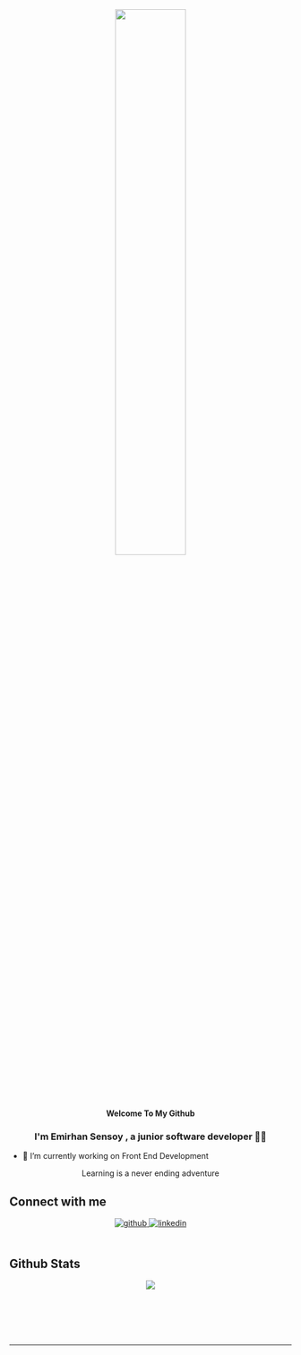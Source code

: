 <div align="center">
<img src="https://rishavanand.github.io/static/images/greetings.gif" align="center" style="width: 50%" />
</div>  
  

**<div align="center">Welcome To My Github </div>**  
  

### <div align="center">I'm Emirhan Sensoy , a junior software developer 👨‍💻 </div>  
  

- 🔭 I’m currently working on Front End Development
  
  

<div align="center">Learning is a never ending adventure</div>  
  


## Connect with me  
<div align="center">
<a href="https://github.com/EmirhanSensoyy" target="_blank">
<img src=https://img.shields.io/badge/github-%2324292e.svg?&style=for-the-badge&logo=github&logoColor=white alt=github style="margin-bottom: 5px;" />
</a>
<a href="https://linkedin.com/in/emirhansensoyy" target="_blank">
<img src=https://img.shields.io/badge/linkedin-%231E77B5.svg?&style=for-the-badge&logo=linkedin&logoColor=white alt=linkedin style="margin-bottom: 5px;" />
</a>  
</div>  
  

<br/>  


## Github Stats  
<div align="center"><img src="https://github-readme-stats.vercel.app/api?username=EmirhanSensoyy&show_icons=true&count_private=true&hide_border=true" align="center" /></div>  

<br/>  

  

<br/>  

  

<br/>  

  

<br/>  


<br />

----

